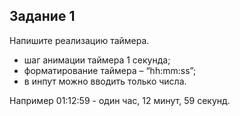 ## Задание 1

Напишите реализацию таймера.

- шаг анимации таймера 1 секунда;
- форматирование таймера – “hh:mm:ss”;
- в инпут можно вводить только числа.

Например 01:12:59 - один час, 12 минут, 59 секунд.
